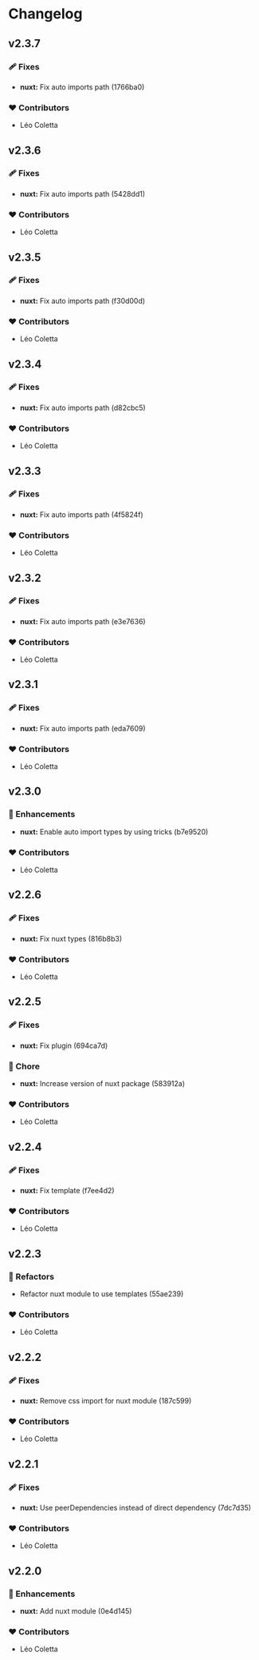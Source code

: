 # Changelog


## v2.3.7


### 🩹 Fixes

  - **nuxt:** Fix auto imports path (1766ba0)

### ❤️  Contributors

- Léo Coletta

## v2.3.6


### 🩹 Fixes

  - **nuxt:** Fix auto imports path (5428dd1)

### ❤️  Contributors

- Léo Coletta

## v2.3.5


### 🩹 Fixes

  - **nuxt:** Fix auto imports path (f30d00d)

### ❤️  Contributors

- Léo Coletta

## v2.3.4


### 🩹 Fixes

  - **nuxt:** Fix auto imports path (d82cbc5)

### ❤️  Contributors

- Léo Coletta

## v2.3.3


### 🩹 Fixes

  - **nuxt:** Fix auto imports path (4f5824f)

### ❤️  Contributors

- Léo Coletta

## v2.3.2


### 🩹 Fixes

  - **nuxt:** Fix auto imports path (e3e7636)

### ❤️  Contributors

- Léo Coletta

## v2.3.1


### 🩹 Fixes

  - **nuxt:** Fix auto imports path (eda7609)

### ❤️  Contributors

- Léo Coletta

## v2.3.0


### 🚀 Enhancements

  - **nuxt:** Enable auto import types by using tricks (b7e9520)

### ❤️  Contributors

- Léo Coletta

## v2.2.6


### 🩹 Fixes

  - **nuxt:** Fix nuxt types (816b8b3)

### ❤️  Contributors

- Léo Coletta

## v2.2.5


### 🩹 Fixes

  - **nuxt:** Fix plugin (694ca7d)

### 🏡 Chore

  - **nuxt:** Increase version of nuxt package (583912a)

### ❤️  Contributors

- Léo Coletta

## v2.2.4


### 🩹 Fixes

  - **nuxt:** Fix template (f7ee4d2)

### ❤️  Contributors

- Léo Coletta

## v2.2.3


### 💅 Refactors

  - Refactor nuxt module to use templates (55ae239)

### ❤️  Contributors

- Léo Coletta

## v2.2.2


### 🩹 Fixes

  - **nuxt:** Remove css import for nuxt module (187c599)

### ❤️  Contributors

- Léo Coletta

## v2.2.1


### 🩹 Fixes

  - **nuxt:** Use peerDependencies instead of direct dependency (7dc7d35)

### ❤️  Contributors

- Léo Coletta

## v2.2.0


### 🚀 Enhancements

  - **nuxt:** Add nuxt module (0e4d145)

### ❤️  Contributors

- Léo Coletta

